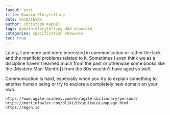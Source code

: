 ```yaml
---
layout: post
title: Domain Storytelling
date: %%%DATE%%%
author: Christoph Kappel
tags: domain-storytelling ddd showcase
categories: specification showcase
toc: true
---
```

Lately, I am more and more interested in communication or rather the lack and the manifold problems
related to it.
Sometimes I even think we as a discipline haven't learned much from the past or otherwise some
books like the [Mystery Man-Month][] from the 80s wouldn't have aged so well.

Communication is hard, especially when you try to explain something to another human being or try
to explore a completely new domain on your own.
```
https://www.agile-academy.com/en/agile-dictionary/persona/
https://martinfowler.com/bliki/UbiquitousLanguage.html
https://egon.io
```